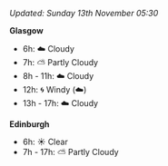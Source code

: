 *Updated: Sunday 13th November 05:30*

**Glasgow**

* 6h: :cloud: Cloudy
* 7h: :partly_sunny: Partly Cloudy
* 8h - 11h: :cloud: Cloudy
* 12h: :cyclone: Windy (:cloud:)
* 13h - 17h: :cloud: Cloudy

**Edinburgh**

* 6h: :sunny: Clear
* 7h - 17h: :partly_sunny: Partly Cloudy
